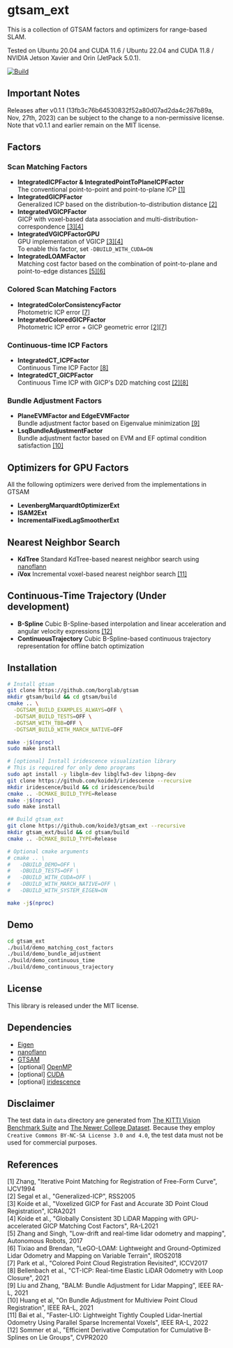 # gtsam_ext

This is a collection of GTSAM factors and optimizers for range-based SLAM.

Tested on Ubuntu 20.04 and CUDA 11.6 / Ubuntu 22.04 and CUDA 11.8 / NVIDIA Jetson Xavier and Orin (JetPack 5.0.1).

[![Build](https://github.com/koide3/gtsam_ext/actions/workflows/build.yml/badge.svg)](https://github.com/koide3/gtsam_ext/actions/workflows/build.yml)

## Important Notes

Releases after v0.1.1 (13fb3c76b64530832f52a80d07ad2da4c267b89a, Nov, 27th, 2023) can be subject to the change to a non-permissive license.  
Note that v0.1.1 and earlier remain on the MIT license.

## Factors

### Scan Matching Factors

- **IntegratedICPFactor & IntegratedPointToPlaneICPFactor**  
    The conventional point-to-point and point-to-plane ICP [[1]](#ICP)
- **IntegratedGICPFactor**  
    Generalized ICP based on the distribution-to-distribution distance [[2]](#GICP)
- **IntegratedVGICPFactor**  
    GICP with voxel-based data association and multi-distribution-correspondence [[3]](#VGICP1)[[4]](#VGICP2)
- **IntegratedVGICPFactorGPU**  
    GPU implementation of VGICP [[3]](#VGICP1)[[4]](#VGICP2)  
    To enable this factor, set ```-DBUILD_WITH_CUDA=ON```
- **IntegratedLOAMFactor**  
    Matching cost factor based on the combination of point-to-plane and point-to-edge distances [[5]](#LOAM)[[6]](#LEGO)


### Colored Scan Matching Factors

- **IntegratedColorConsistencyFactor**  
    Photometric ICP error [[7]](#COLORED)
- **IntegratedColoredGICPFactor**  
    Photometric ICP error + GICP geometric error [[2]](#GICP)[[7]](#COLORED)


### Continuous-time ICP Factors

- **IntegratedCT_ICPFactor**  
    Continuous Time ICP Factor [[8]](#CTICP)
- **IntegratedCT_GICPFactor**  
    Continuous Time ICP with GICP's D2D matching cost [[2]](#GICP)[[8]](#CTICP)


### Bundle Adjustment Factors

- **PlaneEVMFactor and EdgeEVMFactor**  
    Bundle adjustment factor based on Eigenvalue minimization [[9]](#BA_EVM)
- **LsqBundleAdjustmentFactor**  
    Bundle adjustment factor based on EVM and EF optimal condition satisfaction [[10]](#BA_LSQ)


## Optimizers for GPU Factors

All the following optimizers were derived from the implementations in GTSAM

- **LevenbergMarquardtOptimizerExt**
- **ISAM2Ext**
- **IncrementalFixedLagSmootherExt**


## Nearest Neighbor Search
- **KdTree**
    Standard KdTree-based nearest neighbor search using [nanoflann](https://github.com/jlblancoc/nanoflann)
- **iVox**
    Incremental voxel-based nearest neighbor search [[11]](#IVOX)


## Continuous-Time Trajectory (Under development)
- **B-Spline**
    Cubic B-Spline-based interpolation and linear acceleration and angular velocity expressions [[12]](#BSPLINE_D)
- **ContinuousTrajectory**
    Cubic B-Spline-based continuous trajectory representation for offline batch optimization


## Installation

```bash
# Install gtsam
git clone https://github.com/borglab/gtsam
mkdir gtsam/build && cd gtsam/build
cmake .. \
  -DGTSAM_BUILD_EXAMPLES_ALWAYS=OFF \
  -DGTSAM_BUILD_TESTS=OFF \
  -DGTSAM_WITH_TBB=OFF \
  -DGTSAM_BUILD_WITH_MARCH_NATIVE=OFF

make -j$(nproc)
sudo make install

# [optional] Install iridescence visualization library
# This is required for only demo programs
sudo apt install -y libglm-dev libglfw3-dev libpng-dev
git clone https://github.com/koide3/iridescence --recursive
mkdir iridescence/build && cd iridescence/build
cmake .. -DCMAKE_BUILD_TYPE=Release
make -j$(nproc)
sudo make install

## Build gtsam_ext
git clone https://github.com/koide3/gtsam_ext --recursive
mkdir gtsam_ext/build && cd gtsam/build
cmake .. -DCMAKE_BUILD_TYPE=Release

# Optional cmake arguments
# cmake .. \
#   -DBUILD_DEMO=OFF \
#   -DBUILD_TESTS=OFF \
#   -DBUILD_WITH_CUDA=OFF \
#   -DBUILD_WITH_MARCH_NATIVE=OFF \
#   -DBUILD_WITH_SYSTEM_EIGEN=ON

make -j$(nproc)
```

## Demo

```bash
cd gtsam_ext
./build/demo_matching_cost_factors
./build/demo_bundle_adjustment
./build/demo_continuous_time
./build/demo_continuous_trajectory
```

## License

This library is released under the MIT license.

## Dependencies
- [Eigen](https://eigen.tuxfamily.org/index.php)
- [nanoflann](https://github.com/jlblancoc/nanoflann)
- [GTSAM](https://gtsam.org/)
- [optional] [OpenMP](https://www.openmp.org/)
- [optional] [CUDA](https://developer.nvidia.com/cuda-toolkit)
- [optional] [iridescence](https://github.com/koide3/iridescence)


## Disclaimer

The test data in ```data``` directory are generated from [The KITTI Vision Benchmark Suite](http://www.cvlibs.net/datasets/kitti/) and [The Newer College Dataset](https://ori-drs.github.io/newer-college-dataset/). Because they employ ```Creative Commons BY-NC-SA License 3.0 and 4.0```, the test data must not be used for commercial purposes.

## References
<a name="ICP"></a> [1] Zhang, "Iterative Point Matching for Registration of Free-Form Curve", IJCV1994  
<a name="GICP"></a> [2] Segal et al., "Generalized-ICP", RSS2005  
<a name="VGICP1"></a> [3] Koide et al., "Voxelized GICP for Fast and Accurate 3D Point Cloud Registration", ICRA2021  
<a name="VGICP2"></a> [4] Koide et al., "Globally Consistent 3D LiDAR Mapping with GPU-accelerated GICP Matching Cost Factors", RA-L2021  
<a name="LOAM"></a> [5] Zhang and Singh, "Low-drift and real-time lidar odometry and mapping", Autonomous Robots, 2017  
<a name="LEGO"></a> [6] Tixiao and Brendan, "LeGO-LOAM: Lightweight and Ground-Optimized Lidar Odometry and Mapping on Variable Terrain", IROS2018  
<a name="COLORED"></a> [7] Park et al., "Colored Point Cloud Registration Revisited", ICCV2017  
<a name="CTICP"></a> [8] Bellenbach et al., "CT-ICP: Real-time Elastic LiDAR Odometry with Loop Closure", 2021  
<a name="BA_EVM"></a> [9] Liu and Zhang, "BALM: Bundle Adjustment for Lidar Mapping", IEEE RA-L, 2021  
<a name="BA_LSQ"></a> [10] Huang et al, "On Bundle Adjustment for Multiview Point Cloud Registration", IEEE RA-L, 2021  
<a name="IVOX"></a> [11] Bai et al., "Faster-LIO: Lightweight Tightly Coupled Lidar-Inertial Odometry Using Parallel Sparse Incremental Voxels", IEEE RA-L, 2022  
<a name="BSPLINE_D"></a> [12] Sommer et al., "Efficient Derivative Computation for Cumulative B-Splines on Lie Groups", CVPR2020

